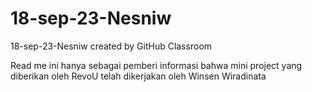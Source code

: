 # 18-sep-23-Nesniw
18-sep-23-Nesniw created by GitHub Classroom

Read me ini hanya sebagai pemberi informasi bahwa mini project yang diberikan oleh RevoU telah dikerjakan oleh Winsen Wiradinata
